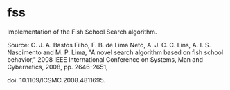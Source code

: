 # fss
Implementation of the Fish School Search algorithm.


Source: C. J. A. Bastos Filho, F. B. de Lima Neto, A. J. C. C. Lins, A. I. S. Nascimento and
M. P. Lima, "A novel search algorithm based on fish school behavior," 2008 IEEE
International Conference on Systems, Man and Cybernetics, 2008, pp. 2646-2651,

doi: 10.1109/ICSMC.2008.4811695.

